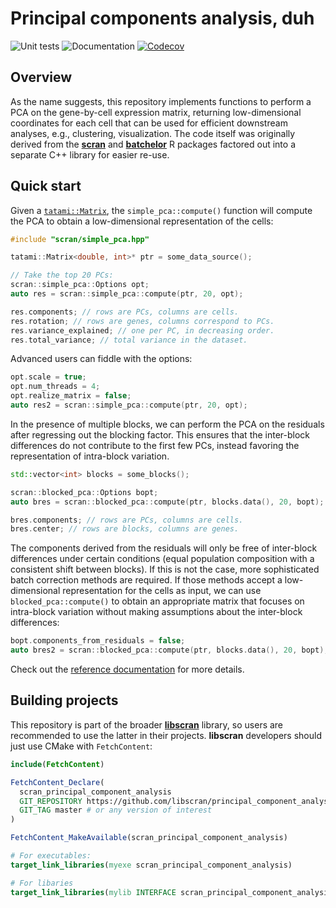 # Principal components analysis, duh

![Unit tests](https://github.com/libscran/principal_component_analysis/actions/workflows/run-tests.yaml/badge.svg)
![Documentation](https://github.com/libscran/principal_component_analysis/actions/workflows/doxygenate.yaml/badge.svg)
[![Codecov](https://codecov.io/gh/libscran/principal_components_analysis/graph/badge.svg?token=qklLZtJSE9)](https://codecov.io/gh/libscran/principal_components_analysis)

## Overview

As the name suggests, this repository implements functions to perform a PCA on the gene-by-cell expression matrix,
returning low-dimensional coordinates for each cell that can be used for efficient downstream analyses, e.g., clustering, visualization.
The code itself was originally derived from the [**scran**](https://bioconductor.org/packages/scran) and [**batchelor**](https://bioconductor.org/packages/batchelor) R packages
factored out into a separate C++ library for easier re-use.

## Quick start

Given a [`tatami::Matrix`](https://github.com/tatami-inc/tatami), the `simple_pca::compute()` function will compute the PCA to obtain a low-dimensional representation of the cells:

```cpp
#include "scran/simple_pca.hpp"

tatami::Matrix<double, int>* ptr = some_data_source();

// Take the top 20 PCs:
scran::simple_pca::Options opt;
auto res = scran::simple_pca::compute(ptr, 20, opt);

res.components; // rows are PCs, columns are cells.
res.rotation; // rows are genes, columns correspond to PCs.
res.variance_explained; // one per PC, in decreasing order.
res.total_variance; // total variance in the dataset.
```

Advanced users can fiddle with the options:

```cpp
opt.scale = true;
opt.num_threads = 4;
opt.realize_matrix = false;
auto res2 = scran::simple_pca::compute(ptr, 20, opt);
```

In the presence of multiple blocks, we can perform the PCA on the residuals after regressing out the blocking factor.
This ensures that the inter-block differences do not contribute to the first few PCs, instead favoring the representation of intra-block variation.

```cpp
std::vector<int> blocks = some_blocks();

scran::blocked_pca::Options bopt;
auto bres = scran::blocked_pca::compute(ptr, blocks.data(), 20, bopt);

bres.components; // rows are PCs, columns are cells.
bres.center; // rows are blocks, columns are genes.
```

The components derived from the residuals will only be free of inter-block differences under certain conditions (equal population composition with a consistent shift between blocks).
If this is not the case, more sophisticated batch correction methods are required.
If those methods accept a low-dimensional representation for the cells as input, 
we can use `blocked_pca::compute()` to obtain an appropriate matrix that focuses on intra-block variation without making assumptions about the inter-block differences:

```cpp
bopt.components_from_residuals = false;
auto bres2 = scran::blocked_pca::compute(ptr, blocks.data(), 20, bopt);
```

Check out the [reference documentation](https://libscran.github.io/principal_component_analysis) for more details.

## Building projects

This repository is part of the broader [**libscran**](https://github.com/libscran/libscran) library,
so users are recommended to use the latter in their projects.
**libscran** developers should just use CMake with `FetchContent`:

```cmake
include(FetchContent)

FetchContent_Declare(
  scran_principal_component_analysis 
  GIT_REPOSITORY https://github.com/libscran/principal_component_analysis
  GIT_TAG master # or any version of interest
)

FetchContent_MakeAvailable(scran_principal_component_analysis)

# For executables:
target_link_libraries(myexe scran_principal_component_analysis)

# For libaries
target_link_libraries(mylib INTERFACE scran_principal_component_analysis)
```
